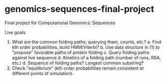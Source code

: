 # genomics-sequences-final-project
Final project for Computational Genomics: Sequences

Live goals
1. What are the common folding paths; querying them, counts, etc.?
    a. Find kth order probabilities, build HMM/Viterbi?
    b. Use data structure in (1) to "propose" favorable paths of protein folding
    c. Query folding paths against live sequence
    d. Kinetics of a folding path (number of runs, RSA, etc.)
    d. Sequence of folding paths? Longest common substring?
3. Check "equilibrium" (kth order probabilities remain consistent at different points of simulation).
